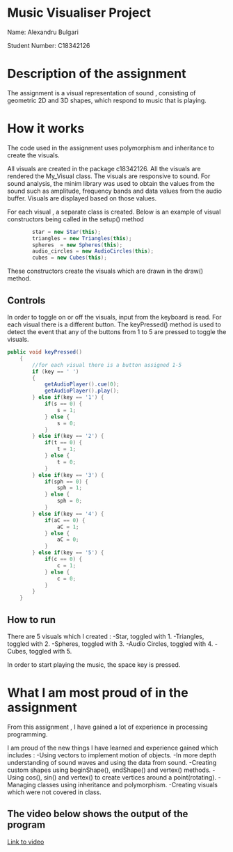 # Music Visualiser Project

Name: Alexandru Bulgari

Student Number: C18342126


# Description of the assignment
The assignment is a visual representation of sound , consisting of geometric
2D and 3D shapes, which respond to music that is playing. 


# How it works
The code used in the assignment uses polymorphism and inheritance to create the 
visuals.

All visuals are created in the package c18342126.
All the visuals are rendered the My_Visual class.
The visuals are responsive to sound. For sound analysis, 
the minim library was used to obtain the values from the sound 
such as amplitude, frequency bands and data values from the 
audio buffer. Visuals are displayed based on those values.

For each visual , a separate class is created.
Below is an example of visual constructors being called in the setup() method

``` Java
		star = new Star(this);
        triangles = new Triangles(this);
        spheres  = new Spheres(this);        
        audio_circles = new AudioCircles(this);
        cubes = new Cubes(this);
```
These constructors create the visuals which are drawn in the draw() method.


## Controls

In order to toggle on or off the visuals, input from the keyboard is read.
For each visual there is a different button. 
The keyPressed() method is used to detect the event that any of the 
buttons from 1 to 5 are pressed to toggle the visuals. 

``` Java
public void keyPressed()
    {
        //for each visual there is a button assigned 1-5
        if (key == ' ')
        {
            getAudioPlayer().cue(0);
            getAudioPlayer().play();
        } else if(key == '1') {
            if(s == 0) {
                s = 1;
            } else {
                s = 0;
            }
        } else if(key == '2') {
            if(t == 0) {
                t = 1;
            } else {
                t = 0;
            }
        } else if(key == '3') {
            if(sph == 0) {
                sph = 1;
            } else {
                sph = 0;
            }
        } else if(key == '4') {
            if(aC == 0) {
                aC = 1;
            } else {
                aC = 0;
            }
        } else if(key == '5') {
            if(c == 0) {
                c = 1;
            } else {
                c = 0;
            }
        }
    }
```




## How to run
There are 5 visuals which I created :
-Star, toggled with 1.
-Triangles, toggled with 2.
-Spheres, toggled with 3.
-Audio Circles, toggled with 4.
-Cubes, toggled with 5.

In order to start playing the music, the space key is pressed.





# What I am most proud of in the assignment
From this assignment , I have gained a lot of experience in processing
programming.

I am proud of the new things I have learned and experience gained which includes : 
-Using vectors to implement motion of objects.
-In more depth understanding of sound waves and using the data from sound.
-Creating custom shapes using beginShape(), endShape() and vertex() methods.
-Using cos(), sin() and vertex() to create vertices around a point(rotating).
-Managing classes using inheritance and polymorphism.
-Creating visuals which were not covered in class.


## The video below shows the output of the program
[Link to video](https://youtu.be/h-jel802NNY)



